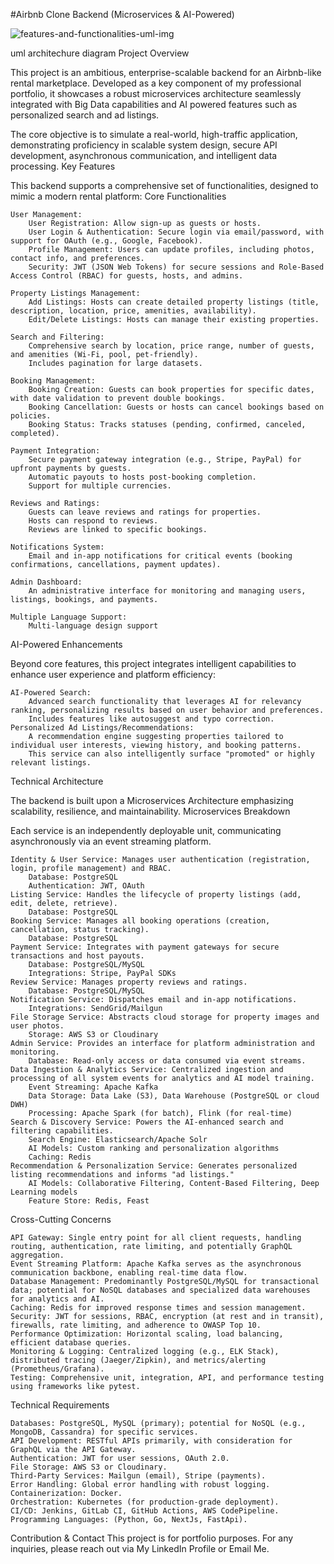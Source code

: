 #Airbnb Clone Backend (Microservices & AI-Powered)

![features-and-functionalities-uml-img](https://github.com/user-attachments/assets/1dd95238-c135-4d3a-8955-810b06011816)


uml architechure diagram
Project Overview

This project is an ambitious, enterprise-scalable backend for an Airbnb-like rental marketplace. Developed as a key component of my professional portfolio, it showcases a robust microservices architecture seamlessly integrated with Big Data capabilities and AI powered features such as personalized search and ad listings.

The core objective is to simulate a real-world, high-traffic application, demonstrating proficiency in scalable system design, secure API development, asynchronous communication, and intelligent data processing.
Key Features

This backend supports a comprehensive set of functionalities, designed to mimic a modern rental platform:
Core Functionalities

    User Management:
        User Registration: Allow sign-up as guests or hosts.
        User Login & Authentication: Secure login via email/password, with support for OAuth (e.g., Google, Facebook).
        Profile Management: Users can update profiles, including photos, contact info, and preferences.
        Security: JWT (JSON Web Tokens) for secure sessions and Role-Based Access Control (RBAC) for guests, hosts, and admins.

    Property Listings Management:
        Add Listings: Hosts can create detailed property listings (title, description, location, price, amenities, availability).
        Edit/Delete Listings: Hosts can manage their existing properties.

    Search and Filtering:
        Comprehensive search by location, price range, number of guests, and amenities (Wi-Fi, pool, pet-friendly).
        Includes pagination for large datasets.

    Booking Management:
        Booking Creation: Guests can book properties for specific dates, with date validation to prevent double bookings.
        Booking Cancellation: Guests or hosts can cancel bookings based on policies.
        Booking Status: Tracks statuses (pending, confirmed, canceled, completed).

    Payment Integration:
        Secure payment gateway integration (e.g., Stripe, PayPal) for upfront payments by guests.
        Automatic payouts to hosts post-booking completion.
        Support for multiple currencies.

    Reviews and Ratings:
        Guests can leave reviews and ratings for properties.
        Hosts can respond to reviews.
        Reviews are linked to specific bookings.

    Notifications System:
        Email and in-app notifications for critical events (booking confirmations, cancellations, payment updates).

    Admin Dashboard:
        An administrative interface for monitoring and managing users, listings, bookings, and payments.

    Multiple Language Support:
        Multi-language design support

AI-Powered Enhancements

Beyond core features, this project integrates intelligent capabilities to enhance user experience and platform efficiency:

    AI-Powered Search:
        Advanced search functionality that leverages AI for relevancy ranking, personalizing results based on user behavior and preferences.
        Includes features like autosuggest and typo correction.
    Personalized Ad Listings/Recommendations:
        A recommendation engine suggesting properties tailored to individual user interests, viewing history, and booking patterns.
        This service can also intelligently surface "promoted" or highly relevant listings.

Technical Architecture

The backend is built upon a Microservices Architecture emphasizing scalability, resilience, and maintainability.
Microservices Breakdown

Each service is an independently deployable unit, communicating asynchronously via an event streaming platform.

    Identity & User Service: Manages user authentication (registration, login, profile management) and RBAC.
        Database: PostgreSQL
        Authentication: JWT, OAuth
    Listing Service: Handles the lifecycle of property listings (add, edit, delete, retrieve).
        Database: PostgreSQL
    Booking Service: Manages all booking operations (creation, cancellation, status tracking).
        Database: PostgreSQL
    Payment Service: Integrates with payment gateways for secure transactions and host payouts.
        Database: PostgreSQL/MySQL
        Integrations: Stripe, PayPal SDKs
    Review Service: Manages property reviews and ratings.
        Database: PostgreSQL/MySQL
    Notification Service: Dispatches email and in-app notifications.
        Integrations: SendGrid/Mailgun
    File Storage Service: Abstracts cloud storage for property images and user photos.
        Storage: AWS S3 or Cloudinary
    Admin Service: Provides an interface for platform administration and monitoring.
        Database: Read-only access or data consumed via event streams.
    Data Ingestion & Analytics Service: Centralized ingestion and processing of all system events for analytics and AI model training.
        Event Streaming: Apache Kafka
        Data Storage: Data Lake (S3), Data Warehouse (PostgreSQL or cloud DWH)
        Processing: Apache Spark (for batch), Flink (for real-time)
    Search & Discovery Service: Powers the AI-enhanced search and filtering capabilities.
        Search Engine: Elasticsearch/Apache Solr
        AI Models: Custom ranking and personalization algorithms
        Caching: Redis
    Recommendation & Personalization Service: Generates personalized listing recommendations and informs "ad listings."
        AI Models: Collaborative Filtering, Content-Based Filtering, Deep Learning models
        Feature Store: Redis, Feast

Cross-Cutting Concerns

    API Gateway: Single entry point for all client requests, handling routing, authentication, rate limiting, and potentially GraphQL aggregation.
    Event Streaming Platform: Apache Kafka serves as the asynchronous communication backbone, enabling real-time data flow.
    Database Management: Predominantly PostgreSQL/MySQL for transactional data; potential for NoSQL databases and specialized data warehouses for analytics and AI.
    Caching: Redis for improved response times and session management.
    Security: JWT for sessions, RBAC, encryption (at rest and in transit), firewalls, rate limiting, and adherence to OWASP Top 10.
    Performance Optimization: Horizontal scaling, load balancing, efficient database queries.
    Monitoring & Logging: Centralized logging (e.g., ELK Stack), distributed tracing (Jaeger/Zipkin), and metrics/alerting (Prometheus/Grafana).
    Testing: Comprehensive unit, integration, API, and performance testing using frameworks like pytest.

Technical Requirements

    Databases: PostgreSQL, MySQL (primary); potential for NoSQL (e.g., MongoDB, Cassandra) for specific services.
    API Development: RESTful APIs primarily, with consideration for GraphQL via the API Gateway.
    Authentication: JWT for user sessions, OAuth 2.0.
    File Storage: AWS S3 or Cloudinary.
    Third-Party Services: Mailgun (email), Stripe (payments).
    Error Handling: Global error handling with robust logging.
    Containerization: Docker.
    Orchestration: Kubernetes (for production-grade deployment).
    CI/CD: Jenkins, GitLab CI, GitHub Actions, AWS CodePipeline.
    Programming Languages: (Python, Go, NextJs, FastApi).

Contribution & Contact
This project is for portfolio purposes. For any inquiries, please reach out via My LinkedIn Profile or Email Me.
